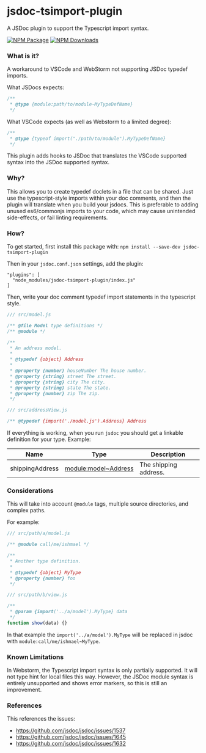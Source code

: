 # jsdoc-tsimport-plugin
A JSDoc plugin to support the Typescript import syntax.

[![NPM Package](https://img.shields.io/npm/v/jsdoc-tsimport-plugin)](https://www.npmjs.com/package/jsdoc-tsimport-plugin)
[![NPM Downloads](https://img.shields.io/npm/dw/jsdoc-tsimport-plugin)](https://www.npmtrends.com/jsdoc-tsimport-plugin)

### What is it?

A workaround to VSCode and WebStorm not supporting JSDoc typedef imports.

What JSDocs expects:

```js
/**
 * @type {module:path/to/module~MyTypeDefName}
 */
```

What VSCode expects (as well as Webstorm to a limited degree):

```js
/**
 * @type {typeof import("./path/to/module").MyTypeDefName}
 */
```

This plugin adds hooks to JSDoc that translates the VSCode supported syntax into the JSDoc supported syntax.

### Why?

This allows you to create typedef doclets in a file that can be shared. Just use the typescript-style imports within your doc comments, and then the plugin will translate when you build your jsdocs. This is preferable to adding unused es6/commonjs imports to your code, which may cause unintended side-effects, or fail linting requirements.

### How?

To get started, first install this package with:
```npm install --save-dev jsdoc-tsimport-plugin```

Then in your `jsdoc.conf.json` settings, add the plugin:

```
"plugins": [
  "node_modules/jsdoc-tsimport-plugin/index.js"
]
```

Then, write your doc comment typedef import statements in the typescript style.

```js
/// src/model.js

/** @file Model type definitions */
/** @module */

/**
 * An address model.
 *
 * @typedef {object} Address
 *
 * @property {number} houseNumber The house number.
 * @property {string} street The street.
 * @property {string} city The city.
 * @property {string} state The state.
 * @property {number} zip The zip.
 */
```

```js
/// src/addressView.js

/** @typedef {import('./model.js').Address} Address
```

If everything is working, when you run `jsdoc` you should get a linkable definition for your type.
Example:

| Name  | Type | Description |
| ------------- | ------------- | -------------- |
| shippingAddress  | [module:model~Address](#)  | The shipping address. |

### Considerations

This will take into account `@module` tags, multiple source directories, and complex paths.

For example:

```js
/// src/path/a/model.js

/** @module call/me/ishmael */

/**
 * Another type definition.
 *
 * @typedef {object} MyType
 * @property {number} foo
 */
```

```js
/// src/path/b/view.js

/**
 * @param {import('../a/model').MyType} data
 */
function show(data) {}
```

In that example the `import('../a/model').MyType` will be replaced in jsdoc with `module:call/me/ishmael~MyType`.

### Known Limitations

In Webstorm, the Typescript import syntax is only partially supported. It will not type hint for local files this way. However, the JSDoc module syntax is entirely unsupported and shows error markers, so this is still an improvement.

### References

This references the issues:
- https://github.com/jsdoc/jsdoc/issues/1537
- https://github.com/jsdoc/jsdoc/issues/1645
- https://github.com/jsdoc/jsdoc/issues/1632


